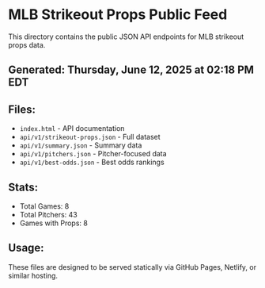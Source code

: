 # MLB Strikeout Props Public Feed

This directory contains the public JSON API endpoints for MLB strikeout props data.

## Generated: Thursday, June 12, 2025 at 02:18 PM EDT

## Files:
- `index.html` - API documentation
- `api/v1/strikeout-props.json` - Full dataset
- `api/v1/summary.json` - Summary data
- `api/v1/pitchers.json` - Pitcher-focused data  
- `api/v1/best-odds.json` - Best odds rankings

## Stats:
- Total Games: 8
- Total Pitchers: 43
- Games with Props: 8

## Usage:
These files are designed to be served statically via GitHub Pages, Netlify, or similar hosting.
